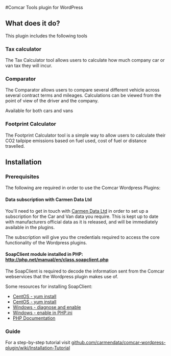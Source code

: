 #Comcar Tools plugin for WordPress 

## What does it do?

This plugin includes the following tools

### Tax calculator

The Tax Calculator tool allows users to calculate how much company car or van tax they will incur.

### Comparator

The Comparator allows users to compare several different vehicle across several contract terms and mileages. Calculations can be viewed from the point of view of the driver and the company.

Available for both cars and vans

### Footprint Calculator

The Footprint Calculator tool is a simple way to allow users to calculate their CO2 tailpipe emissions based on fuel used, cost of fuel or distance travelled.

## Installation

### Prerequisites

The following are required in order to use the Comcar Wordpress Plugins:

#### Data subscription with Carmen Data Ltd

You'll need to get in touch with [Carmen Data Ltd](http://carmendata.co.uk) in order to set up a subscription for the Car and Van data you require. This is kept up to date with manufacturers official data as it is released, and will be immediately available in the plugins.

The subscription will give you the credentials required to access the core functionality of the Wordpress plugins.

#### SoapClient module installed in PHP: http://php.net/manual/en/class.soapclient.php

The SoapClient is required to decode the information sent from the Comcar webservices that the Wordpress plugin makes use of.

Some resources for installing SoapClient:

- [CentOS - yum install](http://stackoverflow.com/a/35939436/884842)
- [CentOS - yum install](http://serverfault.com/a/419039/65594)
- [Windows - diagnose and enable](http://stackoverflow.com/a/11391550/884842)
- [Windows - enable in PHP.ini](http://stackoverflow.com/a/22397686/884842)
- [PHP Documentation](http://php.net/manual/en/soap.installation.php)

### Guide

For a step-by-step tutorial visit [github.com/carmendata/comcar-wordpress-plugin/wiki/Installation-Tutorial](https://github.com/carmendata/comcar-wordpress-plugin/wiki/Installation-Tutorial) 
